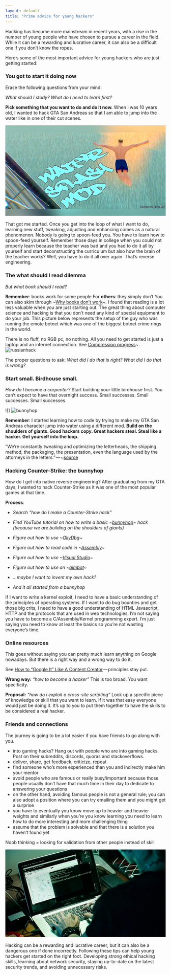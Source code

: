 ```yaml
---
layout: default
title: "Prime advice for young hackers"
---
```

Hacking has become more mainstream in recent years, with a rise in the number of young people who have chosen to pursue a career in the field. While it can be a rewarding and lucrative career, it can also be a difficult one if you don’t know the ropes. 

Here’s some of the most important advice for young hackers who are just getting started:

### You got to start it doing now
Erase the following questions from your mind:

*What should I study?*
*What do I need to learn first?*

**Pick something that you want to do and do it now.**
When I was 10 years old, I wanted to hack GTA San Andreas so that I am able to jump into the water like in one of their cut scenes.

![jumping into water hack in GTA Sand Andreas](image/../../../images/1*wU5BSgmSn4zLVre-GdHHig.png)

That got me started. Once you get into the loop of what I want to do, learning new stuff, tweaking, adjusting and enhancing comes as a natural phenomenon.
Nobody is going to spoon-feed you.
You have to learn how to spoon-feed yourself.
Remember those days in college when you could not properly learn because the teacher was bad and you had to do it all by yourself and start deconstructing the curriculum but also how the brain of the teacher works?
Well, you have to do it all over again. That’s reverse engineering.

### The what should I read dilemma

*But what book should I read?*

**Remember**: books work for some people
For **others**: they simply don’t
You can also skim through ~[Why books don’t work](https://andymatuschak.org/books/)~.
I found that reading is a lot less valuable when you are just starting out.
The great thing about computer science and hacking is that you don’t need any kind of special equipment to do your job.
This picture below represents the setup of the guy who was running the emote botnet which was one of the biggest botnet crime rings in the world.

There is no fluff, no RGB pc, no nothing. All you need to get started is just a laptop and an internet connection.
See [Compression progress](https://www.researchgate.net/publication/23683623_Driven_by_Compression_Progress_A_Simple_Principle_Explains_Essential_Aspects_of_Subjective_Beauty_Novelty_Surprise_Interestingness_Attention_Curiosity_Creativity_Art_Science_Music_Jokes)~.
![russianhack](image/../../../images/russianhack.png)


The proper questions to ask:
*What did I do that is right?*
*What did I do that is wrong?*

### Start small. Birdhouse small.
*How do I become a carpenter?*
Start building your little birdhouse first.
You can’t expect to have that overnight success.
Small successes.
Small successes.
Small successes.

![]
![bunnyhop](image/../../..images/bunnyhop.png)

**Remember**: I started learning how to code by trying to make my GTA San Andreas character jump into water using a different mod.
**Build on the shoulders of giants. Good hackers copy. Great hackers steal. Steal like a hacker. Get yourself into the loop.**

>
“We’re constantly tweaking and optimizing the letterheads, the shipping method, the packaging, the presentation, even the language used by the attorneys in the letters.” — ~[source](https://entrepreneurshandbook.co/this-is-what-it-takes-to-go-from-0-to-1-million-in-less-than-one-year-7ac31bc39eef?gi=a04bae9c8f9a)

### Hacking Counter-Strike: the bunnyhop
How do I get into native reverse engineering?
After graduating from my GTA days, I wanted to hack Counter-Strike as it was one of the most popular games at that time.

**Process**:

- *Search “how do I make a Counter-Strike hack”*

- *Find YouTube tutorial on how to write a basic ~[bunnyhop](https://www.urbandictionary.com/define.php?term=Bunnyhop)~ hack (because we are building on the shoulders of giants)*

- *Figure out how to use ~[OllyDbg](https://en.wikipedia.org/wiki/OllyDbg)~*

- *Figure out how to read code in ~[Assembly](https://en.wikipedia.org/wiki/Assembly_language)~*

- *Figure out how to use ~[Visual Studio](https://en.wikipedia.org/wiki/Visual_Studio)~*

- *Figure out how to use an ~[aimbot](https://www.urbandictionary.com/define.php?term=aimbot)~*

- *…maybe I want to invent my own hack?*

- *And it all started from a bunnyhop*

If I want to write a kernel exploit, I need to have a basic understanding of the principles of operating systems.
If I want to do bug bounties and get those big crits, I need to have a good understanding of HTML Javascript, HTTP and the protocols that are used in web technologies.
I’m not saying you have to become a C/Assembly/Kernel programming expert.
I’m just saying you need to know at least the basics so you’re not wasting everyone’s time.
### Online resources
This goes without saying you can pretty much learn anything on Google nowadays.
But there is a right way and a wrong way to do it.

See [How to “Google It” Like A Content Creator](https://youtu.be/GI7GyMeQPLI) — principles stay put.

**Wrong way:**
*“how to become a hacker”*
This is too broad. You want specificity.

**Proposal:**
*“how do i exploit a cross-site scripting”* Look up a specific piece of knowledge or skill that you want to learn. If it was that easy everyone would just be doing it. It’s up to you to put them together to have the skills to be considered a real hacker.

### Friends and connections
The journey is going to be a lot easier if you have friends to go along with you.
- into gaming hacks? Hang out with people who are into gaming hacks. Post on their subreddits, discords, quoras and stackoverflows.
- deliver, share, get feedback, criticize, repeat
- find someone who’s more experienced than you and indirectly make him your mentor
- avoid people who are famous or really busy/important because those people usually don’t have that much time in their day to dedicate to answering your questions
- on the other hand, avoiding famous people is not a general rule; you can also adopt a position where you can try emailing them and you might get a surprise
- you have to eventually you know move up to heavier and heavier weights and similarly when you’re you know learning you need to learn how to do more interesting and more challenging thing
- assume that the problem is solvable and that there is a solution you haven’t found yet

Noob thinking = looking for validation from other people instead of skill

![elisabeth](../images/elisabeth.jpeg)

Hacking can be a rewarding and lucrative career, but it can also be a dangerous one if done incorrectly. Following these tips can help young hackers get started on the right foot. Developing strong ethical hacking skills, learning about network security, staying up-to-date on the latest security trends, and avoiding unnecessary risks.